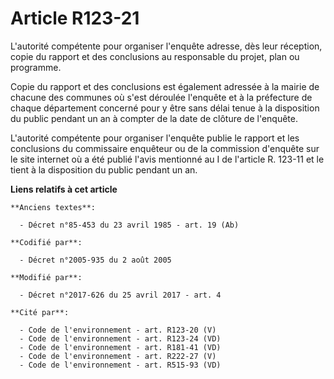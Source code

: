 # Article R123-21

L'autorité compétente pour organiser l'enquête adresse, dès leur réception, copie du rapport et des conclusions au
responsable du projet, plan ou programme.

Copie du rapport et des conclusions est également adressée à la mairie de chacune des communes où s'est déroulée l'enquête et
à la préfecture de chaque département concerné pour y être sans délai tenue à la disposition du public pendant un an à
compter de la date de clôture de l'enquête.

L'autorité compétente pour organiser l'enquête publie le rapport et les conclusions du commissaire enquêteur ou de la
commission d'enquête sur le site internet où a été publié l'avis mentionné au I de l'article R. 123-11 et le tient à la
disposition du public pendant un an.

**Liens relatifs à cet article**

	**Anciens textes**:

	  - Décret n°85-453 du 23 avril 1985 - art. 19 (Ab)

	**Codifié par**:

	  - Décret n°2005-935 du 2 août 2005

	**Modifié par**:

	  - Décret n°2017-626 du 25 avril 2017 - art. 4

	**Cité par**:

	  - Code de l'environnement - art. R123-20 (V)
	  - Code de l'environnement - art. R123-24 (VD)
	  - Code de l'environnement - art. R181-41 (VD)
	  - Code de l'environnement - art. R222-27 (V)
	  - Code de l'environnement - art. R515-93 (VD)
